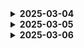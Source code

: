 <details>
<summary><b>2025-03-04</b></summary>

<div markdown="1">

# 아이디어 기획

- 주제 구체화 : 인상깊은 꿈을 기록하고, 영상을 생성해 내 꿈을 다시 볼 수 있게 만드는 플랫폼

## 맡은 일

### 1️⃣ 기대효과를 뒷받침할 자료(논문) 찾기

1. 꿈이 창의적 문제 해결 능력을 향상시킬 수 있다. 특히 꿈 기록은 창의적 사고를 자극하는 데 중요한 역할
   - https://www.researchgate.net/publication/265122910_The_Committee_of_Sleep_How_Artists_Scientists_and_Athletes_Use_Dreams_for_Creative_Problem-Solving
2. 정기적으로 꿈을 기록하는 사람들이 꿈을 더 잘 기억하며, 이는 전반적인 기억력 향상에도 도움이 됨
   - https://www.researchgate.net/publication/237702923_Entry_and_Ineciency_in_the_Real_Estate_Brokerage_Industry_Empirical_Evidence_and_Policy_Implications
3. 꿈 기록과 분석이 정서적 웰빙에 긍정적인 영향을 미친다고 보고. 특히 악몽을 기록하고 이를 분석하는 과정이 불안을 줄이고 감정을 처리하는 데 도움을 줄 수 있음.
   - https://pubmed.ncbi.nlm.nih.gov/15325742/

### 2️⃣ 구현하고 싶은 기능 팀원들과 구체화 하기

<figure class="half">
<img src="./imgs/0304_1.png">
<img src="./imgs/0304_2.png">
<figcaption>250304 기획 회의, 구현하고 싶은 기능</figcaption>
</figure>

</div>
</details>

<details>
<summary><b>2025-03-05</b></summary>

<div markdown="1">

# 아이디어 기획

- 전날(4일) 이슈 : MVP 가 ai가 생성해주는 꿈 영상 일기장이 아니고 꿈 SNS가 되어 가는 것 같다. 다시 기획 방향을 잡아보자.

- 고객 정의 : **꿈 기록에 관심 있는 2030**

## 💟 구현하고 싶은 기능 팀원들과 구체화 하기

<figure class="half">
<img src="./imgs/0305_1.png">
<img src="./imgs/0305_2.png">
<figcaption>250304 기획 회의, 구현하고 싶은 기능</figcaption>
</figure>

## 컨설턴트님과 코치님과의 팀미팅

1. 2d 도 고민해 보자
   - 군집화 알고리즘 확인
2. MVP = 별자리 이므로, 3주차 때 일기가 생성되는 AI는 나와야 함
3. 볼륨은 충분

## 정보구조도 팀원 다 같이 작성하기

- 무슨 기능이 있고, 여기에 필요한 데이터는 무엇일까? 정리해 보기
  <img src="./imgs/0305_3.png">

</div>
</details>

<details>
<summary><b>2025-03-06</b></summary>

<div markdown="1">

# 🫏 WireFrame 만들기

<img src="./imgs/0306_1.png">

</div>
</details>
